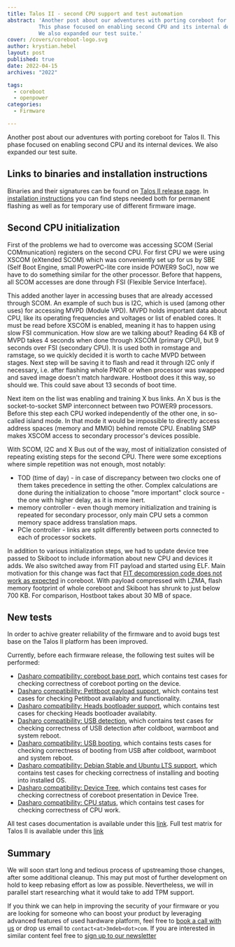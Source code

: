 ```yaml
---
title: Talos II - second CPU support and test automation
abstract: 'Another post about our adventures with porting coreboot for Talos II.
          This phase focused on enabling second CPU and its internal devices.
          We also expanded our test suite.'
cover: /covers/coreboot-logo.svg
author: krystian.hebel
layout: post
published: true
date: 2022-04-15
archives: "2022"

tags:
  - coreboot
  - openpower
categories:
  - Firmware

---
```


Another post about our adventures with porting coreboot for Talos II. This phase
focused on enabling second CPU and its internal devices. We also expanded our
test suite.

## Links to binaries and installation instructions

Binaries and their signatures can be found on [Talos II release page](https://docs.dasharo.com/variants/talos_2/releases/).
In [installation instructions](https://docs.dasharo.com/variants/talos_2/initial-deployment/)
you can find steps needed both for permanent flashing as well as for temporary
use of different firmware image.

## Second CPU initialization

First of the problems we had to overcome was accessing SCOM (Serial
COMmunication) registers on the second CPU. For first CPU we were using XSCOM
(eXtended SCOM) which was conveniently set up for us by SBE (Self Boot Engine,
small PowerPC-lite core inside POWER9 SoC), now we have to do something similar
for the other processor. Before that happens, all SCOM accesses are done through
FSI (Flexible Service Interface).

This added another layer in accessing buses that are already accessed through
SCOM. An example of such bus is I2C, which is used (among other uses) for
accessing MVPD (Module VPD). MVPD holds important data about CPU, like its
operating frequencies and voltages or list of enabled cores. It must be read
before XSCOM is enabled, meaning it has to happen using slow FSI communication.
How slow are we talking about? Reading 64 KB of MVPD takes 4 seconds when done
through XSCOM (primary CPU), but 9 seconds over FSI (secondary CPU). It is used
both in romstage and ramstage, so we quickly decided it is worth to cache MVPD
between stages. Next step will be saving it to flash and read it through I2C
only if necessary, i.e. after flashing whole PNOR or when processor was swapped
and saved image doesn't match hardware. Hostboot does it this way, so should we.
This could save about 13 seconds of boot time.

Next item on the list was enabling and training X bus links. An X bus is the
socket-to-socket SMP interconnect between two POWER9 processors. Before this
step each CPU worked independently of the other one, in so-called island mode.
In that mode it would be impossible to directly access address spaces (memory
and MMIO) behind remote CPU. Enabling SMP makes XSCOM access to secondary
processor's devices possible.

With SCOM, I2C and X Bus out of the way, most of initialization consisted of
repeating existing steps for the second CPU. There were some exceptions where
simple repetition was not enough, most notably:

- TOD (time of day) - in case of discrepancy between two clocks one of them
  takes precedence in setting the other. Complex calculations are done during
  the initialization to choose "more important" clock source - the one with
  higher delay, as it is more inert.
- memory controller - even though memory initialization and training is repeated
  for secondary processor, only main CPU sets a common memory space address
  translation maps.
- PCIe controller - links are split differently between ports connected to each
  of processor sockets.

In addition to various initialization steps, we had to update device tree passed
to Skiboot to include information about new CPU and devices it adds. We also
switched away from FIT payload and started using ELF. Main motivation for this
change was fact that [FIT decompression code does not work as expected](https://mail.coreboot.org/hyperkitty/list/coreboot@coreboot.org/thread/6EZWU7YPUJE564GNCV7U32IXWPFTV7FB/)
in coreboot. With payload compressed with LZMA, flash memory footprint of whole
coreboot and Skiboot has shrunk to just below 700 KB. For comparison, Hostboot
takes about 30 MB of space.

## New tests

In order to achive greater reliability of the firmware and to avoid bugs test
base on the Talos II platform has been improved.

Currently, before each firmware release, the following test suites will be
performed:
- [Dasharo compatibility: coreboot base port][CBP], which contains test cases
  for checking correctness of coreboot porting on the device.
- [Dasharo compatibility: Petitboot payload support][PBT], which contains test
  cases for checking Petitboot availabity and functionality.
- [Dasharo compatibility: Heads bootloader support][HDS], which contains test
  cases for checking Heads bootloader availabity.
- [Dasharo compatibility: USB detection][USB], which contains test cases for
  checking correctness of USB detection after coldboot, warmboot and system
  reboot.
- [Dasharo compatibility: USB booting][UBB], which contains tests cases for
  checking correctness of booting from USB after coldboot, warmboot and system
  reboot.
- [Dasharo compatibility: Debian Stable and Ubuntu LTS support][LBT], which
  contains test cases for checking correctness of installing and booting into
  installed OS.
- [Dasharo compatibility: Device Tree][DVT], which contains test cases for
  checking correctness of coreboot presentation in Device Tree.
- [Dasharo compatibility: CPU status][CPU], which contains test cases for
  checking correctness of CPU work.

All test cases documentation is available under this [link][Tests].
Full test matrix for Talos II is available under this [link][Matrix]

[CBP]: https://docs.dasharo.com/unified-test-documentation/dasharo-compatibility/100-coreboot-base-port/
[PBT]: https://docs.dasharo.com/unified-test-documentation/dasharo-compatibility/31V-petitboot-payload-support/
[HDS]: https://docs.dasharo.com/unified-test-documentation/dasharo-compatibility/31U-heads-bootloader-support/
[USB]: https://docs.dasharo.com/unified-test-documentation/dasharo-compatibility/31O-usb-detect/
[UBB]: https://docs.dasharo.com/unified-test-documentation/dasharo-compatibility/31N-usb-boot/
[LBT]: https://docs.dasharo.com/unified-test-documentation/dasharo-compatibility/308-debian-stable-and-ubuntu-lts-support/
[DVT]: https://docs.dasharo.com/unified-test-documentation/dasharo-compatibility/31W-device-tree/
[CPU]: https://docs.dasharo.com/unified-test-documentation/dasharo-compatibility/31T-cpu-status/
[Tests]: https://docs.dasharo.com/unified-test-documentation/overview/
[Matrix]: https://docs.dasharo.com/variants/talos_2/test-matrix/

## Summary

We will soon start long and tedious process of upstreaming those changes, after
some additional cleanup. This may put most of further development on hold to
keep rebasing effort as low as possible. Nevertheless, we will in parallel start
researching what it would take to add TPM support.

If you think we can help in improving the security of your firmware or you are
looking for someone who can boost your product by leveraging advanced features
of used hardware platform, feel free to [book a call with us](https://calendly.com/3mdeb/consulting-remote-meeting)
or drop us email to `contact<at>3mdeb<dot>com`. If you are interested in similar
content feel free to [sign up to our newsletter](https://newsletter.3mdeb.com/subscription/PW6XnCeK6)

